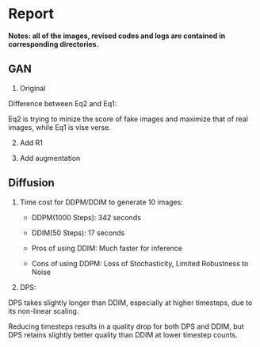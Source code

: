 # Report

**Notes: all of the images, revised codes and logs are contained in corresponding directories.**

## GAN

1. Original

Difference between Eq2 and Eq1: 

Eq2 is trying to minize the score of fake images and maximize that of real images, while Eq1 is vise verse.

2. Add R1

3. Add augmentation


## Diffusion

1. Time cost for DDPM/DDIM to generate 10 images:

     * DDPM(1000 Steps): 342 seconds

     * DDIM(50 Steps): 17 seconds

     * Pros of using DDIM: Much faster for inference  

     * Cons of using DDPM: Loss of Stochasticity, Limited Robustness to Noise

2. DPS:

DPS takes slightly longer than DDIM, especially at higher timesteps, due to its non-linear scaling.

Reducing timesteps results in a quality drop for both DPS and DDIM, but DPS retains slightly better quality than DDIM at lower timestep counts.

